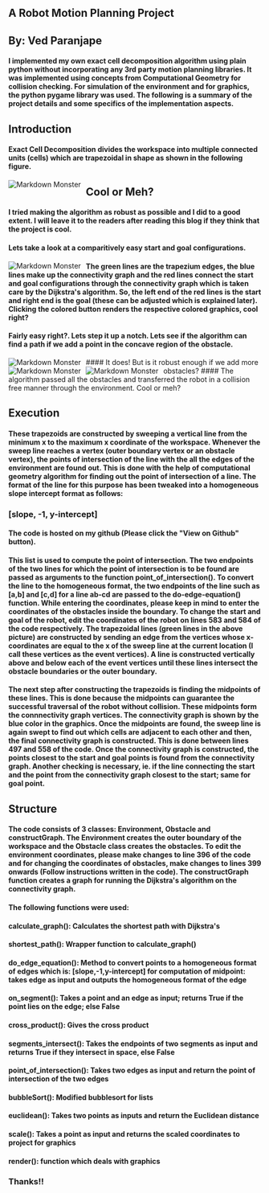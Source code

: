 ## A Robot Motion Planning Project 
## By: Ved Paranjape

#### I implemented my own exact cell decomposition algorithm using plain python without incorporating any 3rd party motion planning libraries. It was implemented using concepts from Computational Geometry for collision checking. For simulation of the environment and for graphics, the python pygame library was used. The following is a summary of the project details and some specifics of the implementation aspects.

## Introduction
#### Exact Cell Decomposition divides the workspace into multiple connected units (cells) which are trapezoidal in shape as shown in the following figure. 

<img src="Images/Basic.png" alt="Markdown Monster" style="float: left; margin-right: 10px;" />

## Cool or Meh?
#### I tried making the algorithm as robust as possible and I did to a good extent. I will leave it to the readers after reading this blog if they think that the project is cool. 
#### Lets take a look at a comparitively easy start and goal configurations. 
<img src="Images/Concave2.png" alt="Markdown Monster" style="float: left; margin-right: 10px;" />

#### The green lines are the trapezium edges, the blue lines make up the connectivity graph and the red lines connect the start and goal configurations through the connectivity graph which is taken care by the Dijkstra's algorithm. So, the left end of the red lines is the start and right end is the goal (these can be adjusted which is explained later). Clicking the colored button renders the respective colored graphics, cool right?
#### Fairly easy right?. Lets step it up a notch. Lets see if the algorithm can find a path if we add a point in the concave region of the obstacle.
<img src="Images/Concave.png" alt="Markdown Monster" style="float: left; margin-right: 10px;" />
#### It does! But is it robust enough if we add more obstacles?
<img src="Images/Cpmplex2.png" alt="Markdown Monster" style="float: left; margin-right: 10px;" />
<img src="Images/Complex1.png" alt="Markdown Monster" style="float: left; margin-right: 10px;" />
#### The algorithm passed all the obstacles and transferred the robot in a collision free manner through the environment. Cool or meh?

## Execution
#### These trapezoids are constructed by sweeping a vertical line from the minimum x to the maximum x coordinate of the workspace. Whenever the sweep line reaches a vertex (outer boundary vertex or an obstacle vertex), the points of intersection of the line with the all the edges of the environment are found out. This is done with the help of computational geometry algorithm for finding out the point of intersection of a line. The format of the line for this purpose has been tweaked into a homogeneous slope intercept format as follows:

### [slope, -1, y-intercept]

#### The code is hosted on my github (Please click the "View on Github" button).
#### This list is used to compute the point of intersection. The two endpoints of the two lines for which the point of intersection is to be found are passed as arguments to the function point_of_intersection(). To convert the line to the homogeneous format, the two endpoints of the line such as [a,b] and [c,d] for a line ab-cd are passed to the do-edge-equation() function. While entering the coordinates, please keep in mind to enter the coordinates of the obstacles inside the boundary. To change the start and goal of the robot, edit the coordinates of the robot on lines 583 and 584 of the code respectively. The trapezoidal lines (green lines in the above picture) are constructed by sending an edge from the vertices whose x-coordinates are equal to the x of the sweep line at the current location (I call these vertices as the event vertices). A line is constructed  vertically above and below each of the event vertices until these lines intersect the obstacle boundaries or the outer boundary. 
#### The next step after constructing the trapezoids is finding the midpoints of these lines. This is done because the midpoints can guarantee the successful traversal of the robot without collision. These midpoints form the connnectivity graph vertices. The connectivity graph is shown by the blue color in the graphics. Once the midpoints are found, the sweep line is again swept to find out which cells are adjacent to each other and then, the final connectivity graph is constructed. This is done between lines 497 and 558 of the code. Once the connectivity graph is constructed, the points closest to the start and goal points is found from the connectivity graph. Another checking is necessary, ie. if the line connecting the start and the point from the connectivity graph closest to the start; same for goal point. 


## Structure
#### The code consists of 3 classes: Environment, Obstacle and constructGraph. The Environment creates the outer boundary of the workspace and the Obstacle class creates the obstacles. To edit the environment coordinates, please make changes to line 396 of the code and for changing the coordinates of obstacles, make changes to lines 399 onwards (Follow instructions written in the code). The constructGraph function creates a graph for running the Dijkstra's algorithm on the connectivity graph.
#### The following functions were used:
#### calculate_graph(): Calculates the shortest path with Dijkstra's
#### shortest_path(): Wrapper function to calculate_graph()
#### do_edge_equation(): Method to convert points to a homogeneous format of edges which is: [slope,-1,y-intercept] for computation of midpoint: takes edge as input and outputs the homogeneous format of the edge
#### on_segment(): Takes a point and an edge as input; returns True if the point lies on the edge; else False
#### cross_product(): Gives the cross product 
#### segments_intersect(): Takes the endpoints of two segments as input and returns True if they intersect in space, else False
#### point_of_intersection(): Takes two edges as input and return the point of intersection of the two edges
#### bubbleSort(): Modified bubblesort for lists
#### euclidean(): Takes two points as inputs and return the Euclidean distance
#### scale(): Takes a point as input and returns the scaled coordinates to project for graphics
#### render(): function which deals with graphics

### Thanks!!






